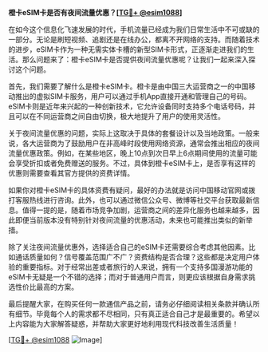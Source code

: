 **橙卡eSIM卡是否有夜间流量优惠？[[TG💪+ @esim1088](https://t.me/s/esim1088)]**

在如今这个信息化飞速发展的时代，手机流量已经成为我们日常生活中不可或缺的一部分。无论是刷短视频、追剧还是在线办公，都离不开网络的支持。而随着技术的进步，eSIM卡作为一种无需实体卡槽的新型SIM卡形式，正逐渐走进我们的生活。那么问题来了：橙卡eSIM卡是否提供夜间流量优惠呢？让我们一起来深入探讨这个问题。

首先，我们需要了解什么是橙卡eSIM卡。橙卡是由中国三大运营商之一的中国移动推出的虚拟SIM卡服务，用户可以通过手机App直接开通和管理自己的号码。eSIM卡则是近年来兴起的一种创新技术，它允许设备同时支持多个电话号码，并且可以在不同运营商之间自由切换，极大地提升了用户的使用灵活性。

关于夜间流量优惠的问题，实际上这取决于具体的套餐设计以及当地政策。一般来说，各大运营商为了鼓励用户在非高峰时段使用网络资源，通常会推出相应的夜间流量优惠政策。例如，在某些地区，晚上10点到次日早上6点期间使用的流量可能会享受折扣或者免费赠送的服务。不过，具体到橙卡eSIM卡上，是否享有这样的优惠则需要查看其官方提供的资费详情。

如果你对橙卡eSIM卡的具体资费有疑问，最好的办法就是访问中国移动官网或拨打客服热线进行咨询。此外，也可以通过微信公众号、微博等社交平台获取最新信息。值得一提的是，随着市场竞争加剧，运营商之间的差异化服务也越来越多，因此即便当前版本没有特别针对夜间流量的优惠活动，未来也可能推出类似的新举措。

除了关注夜间流量优惠外，选择适合自己的eSIM卡还需要综合考虑其他因素。比如通话质量如何？信号覆盖范围广不广？资费结构是否合理？这些都是决定用户体验的重要指标。对于经常出差或者旅行的人来说，拥有一个支持多国漫游功能的eSIM卡无疑是一个不错的选择；而对于普通用户而言，则更应该根据自身需求挑选性价比最高的方案。

最后提醒大家，在购买任何一款通信产品之前，请务必仔细阅读相关条款并确认所有细节。毕竟每个人的需求都不尽相同，只有真正适合自己才是最重要的。希望以上内容能为大家解答疑惑，并帮助大家更好地利用现代科技改善生活质量！

[[TG💪+ @esim1088](https://t.me/s/esim1088) ![Image](https://i.postimg.cc/4NQfJmqS/Snipaste-2025-05-13-00-14-12.png)]